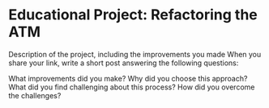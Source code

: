 # Educational Project: Refactoring the ATM
Description of the project, including the improvements you made
When you share your link, write a short post answering the following questions:

What improvements did you make?
Why did you choose this approach?
What did you find challenging about this process? How did you overcome the challenges?
